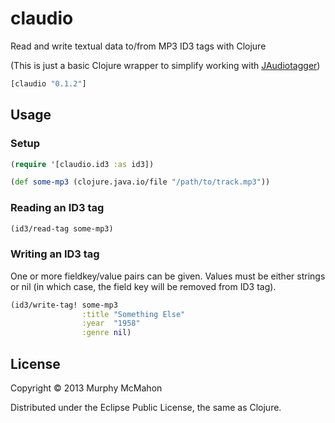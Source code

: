 # claudio

Read and write textual data to/from MP3 ID3 tags with Clojure

(This is just a basic Clojure wrapper to simplify working with 
[JAudiotagger](http://www.jthink.net/jaudiotagger/index.jsp))

```clojure
[claudio "0.1.2"]
```

## Usage

### Setup

```clojure
(require '[claudio.id3 :as id3])

(def some-mp3 (clojure.java.io/file "/path/to/track.mp3"))
```

### Reading an ID3 tag

```clojure
(id3/read-tag some-mp3)
```

### Writing an ID3 tag

One or more fieldkey/value pairs can be given. Values must be either
strings or nil (in which case, the field key will be removed from ID3 tag).

```clojure
(id3/write-tag! some-mp3
                :title "Something Else"
                :year  "1958"
                :genre nil)
```

## License

Copyright © 2013 Murphy McMahon

Distributed under the Eclipse Public License, the same as Clojure.
